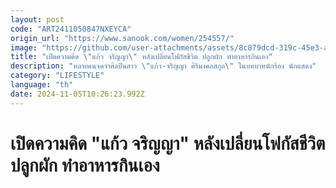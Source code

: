 ```yaml
---
layout: post
code: "ART2411050847NXEYCA"
origin_url: "https://www.sanook.com/women/254557/"
image: "https://github.com/user-attachments/assets/8c879dcd-319c-45e3-ac17-9f00aabe1fdb"
title: "เปิดความคิด \"แก้ว จริญญา\" หลังเปลี่ยนโฟกัสชีวิต ปลูกผัก ทำอาหารกินเอง"
description: "หลายคนจดจำศิลปินสาว \"แก้ว-จริญญา ศิริมงคลสกุล\" ในบทบาทนักร้อง นักแสดง"
category: "LIFESTYLE"
language: "th"
date: 2024-11-05T10:26:23.992Z
---
```


# เปิดความคิด "แก้ว จริญญา" หลังเปลี่ยนโฟกัสชีวิต ปลูกผัก ทำอาหารกินเอง